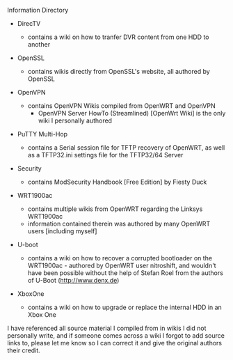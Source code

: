 Information Directory

- DirecTV
	- contains a wiki on how to tranfer DVR content from one HDD to another

- OpenSSL
  - contains wikis directly from OpenSSL's website, all authored by OpenSSL
  
- OpenVPN
  - contains OpenVPN Wikis compiled from OpenWRT and OpenVPN
    - OpenVPN Server HowTo (Streamlined) [OpenWrt Wiki] is the only wiki I personally authored

- PuTTY Multi-Hop
  - contains a Serial session file for TFTP recovery of OpenWRT, as well as a TFTP32.ini settings file for
		the TFTP32/64 Server
 
- Security
  - contains ModSecurity Handbook [Free Edition] by Fiesty Duck
 
- WRT1900ac
  - contains multiple wikis from OpenWRT regarding the Linksys WRT1900ac
  - information contained therein was authored by many OpenWRT users [including myself]
  
- U-boot
  - contains a wiki on how to recover a corrupted bootloader on the WRT1900ac
		- authored by OpenWRT user nitroshift, and wouldn't have been possible without the help of Stefan Roel
			from the authors of U-Boot (http://www.denx.de)
  
- XboxOne
  - contains a wiki on how to upgrade or replace the internal HDD in an Xbox One

I have referenced all source material I compiled from in wikis I did not personally write, and if someone comes across a wiki I forgot to add source links to, please let me know so I can correct it and give the original authors their credit.